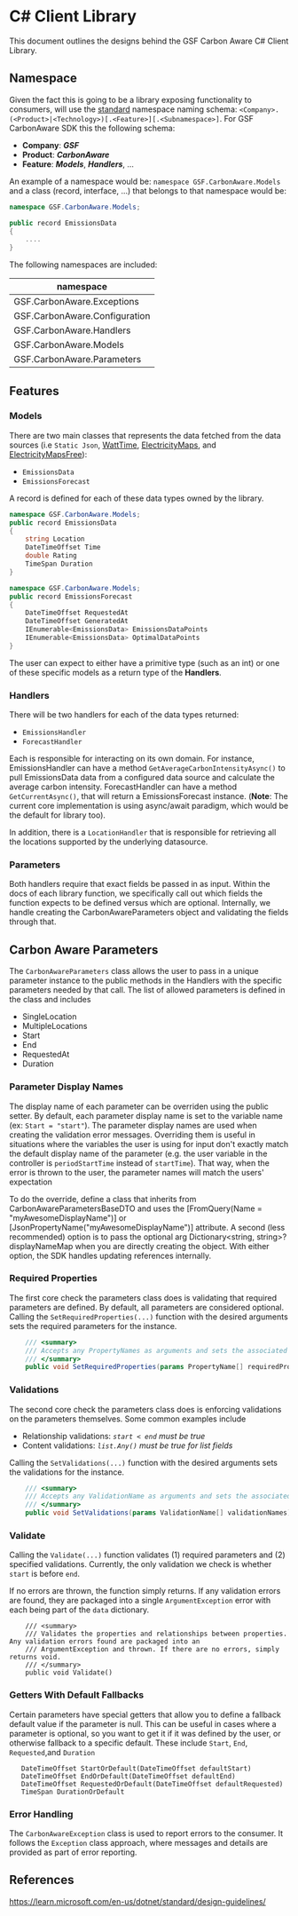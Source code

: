 # C\# Client Library

This document outlines the designs behind the GSF Carbon Aware C# Client
Library.

## Namespace

Given the fact this is going to be a library exposing functionality to
consumers, will use the
[standard](https://learn.microsoft.com/en-us/dotnet/standard/design-guidelines/names-of-namespaces)
namespace naming schema:
`<Company>.(<Product>|<Technology>)[.<Feature>][.<Subnamespace>]`. For GSF
CarbonAware SDK this the following schema:

- **Company**: **_GSF_**
- **Product**: **_CarbonAware_**
- **Feature**: **_Models_**, **_Handlers_**, ...

An example of a namespace would be: `namespace GSF.CarbonAware.Models` and a
class (record, interface, ...) that belongs to that namespace would be:

```c#
namespace GSF.CarbonAware.Models;

public record EmissionsData
{
    ....
}
```

The following namespaces are included:

| namespace                     |
| ----------------------------- |
| GSF.CarbonAware.Exceptions    |
| GSF.CarbonAware.Configuration |
| GSF.CarbonAware.Handlers      |
| GSF.CarbonAware.Models        |
| GSF.CarbonAware.Parameters    |

## Features

### Models

There are two main classes that represents the data fetched from the data
sources (i.e `Static Json`, [WattTime](https://www.watttime.org),
[ElectricityMaps](https://www.electricitymaps.com), and
[ElectricityMapsFree](https://www.co2signal.com/)):

- `EmissionsData`
- `EmissionsForecast`

A record is defined for each of these data types owned by the library.

```c#
namespace GSF.CarbonAware.Models;
public record EmissionsData
{
    string Location
    DateTimeOffset Time
    double Rating
    TimeSpan Duration
}
```

```c#
namespace GSF.CarbonAware.Models;
public record EmissionsForecast
{
    DateTimeOffset RequestedAt
    DateTimeOffset GeneratedAt
    IEnumerable<EmissionsData> EmissionsDataPoints
    IEnumerable<EmissionsData> OptimalDataPoints
}
```

The user can expect to either have a primitive type (such as an int) or one of
these specific models as a return type of the **Handlers**.

### Handlers

There will be two handlers for each of the data types returned:

- `EmissionsHandler`
- `ForecastHandler`

Each is responsible for interacting on its own domain. For instance,
EmissionsHandler can have a method `GetAverageCarbonIntensityAsync()` to pull
EmissionsData data from a configured data source and calculate the average
carbon intensity. ForecastHandler can have a method `GetCurrentAsync()`, that
will return a EmissionsForecast instance. (**Note**: The current core
implementation is using async/await paradigm, which would be the default for
library too).

In addition, there is a `LocationHandler` that is responsible for retrieving all
the locations supported by the underlying datasource.

### Parameters

Both handlers require that exact fields be passed in as input. Within the docs
of each library function, we specifically call out which fields the function
expects to be defined versus which are optional. Internally, we handle creating
the CarbonAwareParameters object and validating the fields through that.

## Carbon Aware Parameters

The `CarbonAwareParameters` class allows the user to pass in a unique parameter
instance to the public methods in the Handlers with the specific parameters
needed by that call. The list of allowed parameters is defined in the class and
includes

- SingleLocation
- MultipleLocations
- Start
- End
- RequestedAt
- Duration

### Parameter Display Names

The display name of each parameter can be overriden using the public setter. By
default, each parameter display name is set to the variable name (ex:
`Start = "start"`). The parameter display names are used when creating the
validation error messages. Overriding them is useful in situations where the
variables the user is using for input don't exactly match the default display
name of the parameter (e.g. the user variable in the controller is
`periodStartTime` instead of `startTime`). That way, when the error is thrown to
the user, the parameter names will match the users' expectation

To do the override, define a class that inherits from
CarbonAwareParametersBaseDTO and uses the [FromQuery(Name =
"myAwesomeDisplayName")] or [JsonPropertyName("myAwesomeDisplayName")]
attribute. A second (less recommended) option is to pass the optional arg
Dictionary<string, string>? displayNameMap when you are directly creating the
object. With either option, the SDK handles updating references internally.

### Required Properties

The first core check the parameters class does is validating that required
parameters are defined. By default, all parameters are considered optional.
Calling the `SetRequiredProperties(...)` function with the desired arguments
sets the required parameters for the instance.

```csharp
    /// <summary>
    /// Accepts any PropertyNames as arguments and sets the associated property as required for validation.
    /// </summary>
    public void SetRequiredProperties(params PropertyName[] requiredProperties)
```

### Validations

The second core check the parameters class does is enforcing validations on the
parameters themselves. Some common examples include

- Relationship validations: _`start < end` must be true_
- Content validations: _`list.Any()` must be true for list fields_

Calling the `SetValidations(...)` function with the desired arguments sets the
validations for the instance.

```csharp
    /// <summary>
    /// Accepts any ValidationName as arguments and sets the associated validation to check.
    /// </summary>
    public void SetValidations(params ValidationName[] validationNames)
```

### Validate

Calling the `Validate(...)` function validates (1) required parameters and (2)
specified validations. Currently, the only validation we check is whether
`start` is before `end`.

If no errors are thrown, the function simply returns. If any validation errors
are found, they are packaged into a single `ArgumentException` error with each
being part of the `data` dictionary.

```
    /// <summary>
    /// Validates the properties and relationships between properties. Any validation errors found are packaged into an
    /// ArgumentException and thrown. If there are no errors, simply returns void.
    /// </summary>
    public void Validate()
```

### Getters With Default Fallbacks

Certain parameters have special getters that allow you to define a fallback
default value if the parameter is null. This can be useful in cases where a
parameter is optional, so you want to get it if it was defined by the user, or
otherwise fallback to a specific default. These include `Start`, `End`,
`Requested`,and `Duration`

```
   DateTimeOffset StartOrDefault(DateTimeOffset defaultStart)
   DateTimeOffset EndOrDefault(DateTimeOffset defaultEnd)
   DateTimeOffset RequestedOrDefault(DateTimeOffset defaultRequested)
   TimeSpan DurationOrDefault

```

### Error Handling

The `CarbonAwareException` class is used to report errors to the consumer. It
follows the `Exception` class approach, where messages and details are provided
as part of error reporting.

## References

<https://learn.microsoft.com/en-us/dotnet/standard/design-guidelines/>
